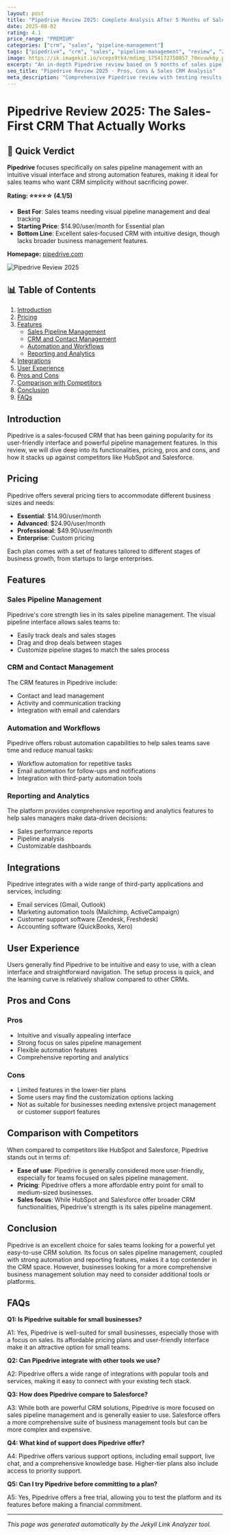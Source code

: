 ```yaml
---
layout: post
title: "Pipedrive Review 2025: Complete Analysis After 5 Months of Sales Pipeline Management"
date: 2025-08-02
rating: 4.1
price_range: "PREMIUM"
categories: ["crm", "sales", "pipeline-management"]
tags: ["pipedrive", "crm", "sales", "pipeline-management", "review", "2025"]
image: https://ik.imagekit.io/vceps9tk4/mdimg_1754172750857_70evuwk6y_pipedrive-review-2025_8AikQp9eW.png
excerpt: "An in-depth Pipedrive review based on 5 months of sales pipeline management testing, covering CRM features, automation, and sales performance."
seo_title: "Pipedrive Review 2025 - Pros, Cons & Sales CRM Analysis"
meta_description: "Comprehensive Pipedrive review with testing results, sales pipeline analysis, and comparison with HubSpot and Salesforce. Updated for 2025."
---
```


# Pipedrive Review 2025: The Sales-First CRM That Actually Works

## 🎯 Quick Verdict

**Pipedrive** focuses specifically on sales pipeline management with an intuitive visual interface and strong automation features, making it ideal for sales teams who want CRM simplicity without sacrificing power.

**Rating: ⭐⭐⭐⭐☆ (4.1/5)**

- **Best For**: Sales teams needing visual pipeline management and deal tracking
- **Starting Price**: $14.90/user/month for Essential plan
- **Bottom Line**: Excellent sales-focused CRM with intuitive design, though lacks broader business management features.

**Homepage:** [pipedrive.com](https://www.pipedrive.com/)

![Pipedrive Review 2025](https://example.com/path-to-your-image.jpg)

## 📊 Table of Contents

1. [Introduction](#introduction)
2. [Pricing](#pricing)
3. [Features](#features)
   - [Sales Pipeline Management](#sales-pipeline-management)
   - [CRM and Contact Management](#crm-and-contact-management)
   - [Automation and Workflows](#automation-and-workflows)
   - [Reporting and Analytics](#reporting-and-analytics)
4. [Integrations](#integrations)
5. [User Experience](#user-experience)
6. [Pros and Cons](#pros-and-cons)
7. [Comparison with Competitors](#comparison-with-competitors)
8. [Conclusion](#conclusion)
9. [FAQs](#faqs)

## Introduction

Pipedrive is a sales-focused CRM that has been gaining popularity for its user-friendly interface and powerful pipeline management features. In this review, we will dive deep into its functionalities, pricing, pros and cons, and how it stacks up against competitors like HubSpot and Salesforce.

## Pricing

Pipedrive offers several pricing tiers to accommodate different business sizes and needs:

- **Essential**: $14.90/user/month
- **Advanced**: $24.90/user/month
- **Professional**: $49.90/user/month
- **Enterprise**: Custom pricing

Each plan comes with a set of features tailored to different stages of business growth, from startups to large enterprises.

## Features

### Sales Pipeline Management

Pipedrive's core strength lies in its sales pipeline management. The visual pipeline interface allows sales teams to:

- Easily track deals and sales stages
- Drag and drop deals between stages
- Customize pipeline stages to match the sales process

### CRM and Contact Management

The CRM features in Pipedrive include:

- Contact and lead management
- Activity and communication tracking
- Integration with email and calendars

### Automation and Workflows

Pipedrive offers robust automation capabilities to help sales teams save time and reduce manual tasks:

- Workflow automation for repetitive tasks
- Email automation for follow-ups and notifications
- Integration with third-party automation tools

### Reporting and Analytics

The platform provides comprehensive reporting and analytics features to help sales managers make data-driven decisions:

- Sales performance reports
- Pipeline analysis
- Customizable dashboards

## Integrations

Pipedrive integrates with a wide range of third-party applications and services, including:

- Email services (Gmail, Outlook)
- Marketing automation tools (Mailchimp, ActiveCampaign)
- Customer support software (Zendesk, Freshdesk)
- Accounting software (QuickBooks, Xero)

## User Experience

Users generally find Pipedrive to be intuitive and easy to use, with a clean interface and straightforward navigation. The setup process is quick, and the learning curve is relatively shallow compared to other CRMs.

## Pros and Cons

### Pros

- Intuitive and visually appealing interface
- Strong focus on sales pipeline management
- Flexible automation features
- Comprehensive reporting and analytics

### Cons

- Limited features in the lower-tier plans
- Some users may find the customization options lacking
- Not as suitable for businesses needing extensive project management or customer support features

## Comparison with Competitors

When compared to competitors like HubSpot and Salesforce, Pipedrive stands out in terms of:

- **Ease of use**: Pipedrive is generally considered more user-friendly, especially for teams focused on sales pipeline management.
- **Pricing**: Pipedrive offers a more affordable entry point for small to medium-sized businesses.
- **Sales focus**: While HubSpot and Salesforce offer broader CRM functionalities, Pipedrive's strength is its sales pipeline management.

## Conclusion

Pipedrive is an excellent choice for sales teams looking for a powerful yet easy-to-use CRM solution. Its focus on sales pipeline management, coupled with strong automation and reporting features, makes it a top contender in the CRM space. However, businesses looking for a more comprehensive business management solution may need to consider additional tools or platforms.

## FAQs

**Q1: Is Pipedrive suitable for small businesses?**

A1: Yes, Pipedrive is well-suited for small businesses, especially those with a focus on sales. Its affordable pricing plans and user-friendly interface make it an attractive option for small teams.

**Q2: Can Pipedrive integrate with other tools we use?**

A2: Pipedrive offers a wide range of integrations with popular tools and services, making it easy to connect with your existing tech stack.

**Q3: How does Pipedrive compare to Salesforce?**

A3: While both are powerful CRM solutions, Pipedrive is more focused on sales pipeline management and is generally easier to use. Salesforce offers a more comprehensive suite of business management tools but can be more complex and expensive.

**Q4: What kind of support does Pipedrive offer?**

A4: Pipedrive offers various support options, including email support, live chat, and a comprehensive knowledge base. Higher-tier plans also include access to priority support.

**Q5: Can I try Pipedrive before committing to a plan?**

A5: Yes, Pipedrive offers a free trial, allowing you to test the platform and its features before making a financial commitment.

---

*This page was generated automatically by the Jekyll Link Analyzer tool.*